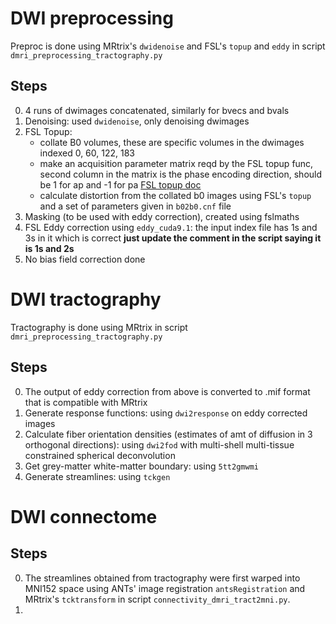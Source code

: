 # DWI preprocessing
Preproc is done using MRtrix's `dwidenoise` and FSL's `topup` and `eddy` in script `dmri_preprocessing_tractography.py`

## Steps
0. 4 runs of dwimages concatenated, similarly for bvecs and bvals
1. Denoising: used `dwidenoise`, only denoising dwimages
2. FSL Topup:
    * collate B0 volumes, these are specific volumes in the dwimages indexed 0, 60, 122, 183
    * make an acquisition parameter matrix reqd by the FSL topup func, second column in the matrix is the phase encoding direction, should be 1 for ap and -1 for pa [FSL topup doc](https://fsl.fmrib.ox.ac.uk/fsl/fslwiki/topup/TopupUsersGuide#A--datain) 
    * calculate distortion from the collated b0 images using FSL's `topup` and a set of parameters given in `b02b0.cnf` file
3. Masking (to be used with eddy correction), created using fslmaths
4. FSL Eddy correction using `eddy_cuda9.1`: the input index file has 1s and 3s in it which is correct **just update the comment in the script saying it is 1s and 2s**
5. No bias field correction done

# DWI tractography
Tractography is done using MRtrix in script `dmri_preprocessing_tractography.py`

## Steps
0. The output of eddy correction from above is converted to .mif format that is compatible with MRtrix
1. Generate response functions: using `dwi2response` on eddy corrected images
2. Calculate fiber orientation densities (estimates of amt of diffusion in 3 orthogonal directions): using `dwi2fod` with multi-shell multi-tissue constrained spherical deconvolution
3. Get grey-matter white-matter boundary: using `5tt2gmwmi`
4. Generate streamlines: using `tckgen`

# DWI connectome

## Steps
0. The streamlines obtained from tractography were first warped into MNI152 space using ANTs' image registration `antsRegistration` and MRtrix's `tcktransform` in script `connectivity_dmri_tract2mni.py`.
1.  